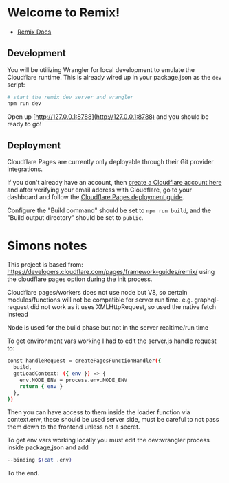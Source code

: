 # Welcome to Remix!

- [Remix Docs](https://remix.run/docs)

## Development

You will be utilizing Wrangler for local development to emulate the Cloudflare runtime. This is already wired up in your package.json as the `dev` script:

```sh
# start the remix dev server and wrangler
npm run dev
```

Open up [http://127.0.0.1:8788](http://127.0.0.1:8788) and you should be ready to go!

## Deployment

Cloudflare Pages are currently only deployable through their Git provider integrations.

If you don't already have an account, then [create a Cloudflare account here](https://dash.cloudflare.com/sign-up/pages) and after verifying your email address with Cloudflare, go to your dashboard and follow the [Cloudflare Pages deployment guide](https://developers.cloudflare.com/pages/framework-guides/deploy-anything).

Configure the "Build command" should be set to `npm run build`, and the "Build output directory" should be set to `public`.

# Simons notes

This project is based from: https://developers.cloudflare.com/pages/framework-guides/remix/ using the cloudflare pages option during the init process. 

Cloudflare pages/workers does not use node but V8, so certain modules/functions will not be compatible for server run time.
e.g. graphql-request did not work as it uses XMLHttpRequest, so used the native fetch instead

Node is used for the build phase but not in the server realtime/run time

To get environment vars working I had to edit the server.js handle request to:

```sh
const handleRequest = createPagesFunctionHandler({
  build,
  getLoadContext: ({ env }) => {
    env.NODE_ENV = process.env.NODE_ENV
    return { env }
  },
})
```

Then you can have access to them inside the loader function via context.env, these should be used server side, must be careful to not pass them down to the frontend unless not a secret.

To get env vars working locally you must edit the dev:wrangler process inside package,json and add

```sh
--binding $(cat .env)
```

To the end.